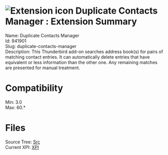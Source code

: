 # ![Extension icon](https://addons.thunderbird.net/user-media/addon_icons/941/941901-64.png?modified=1e54aeef) Duplicate Contacts Manager : Extension Summary

Name: Duplicate Contacts Manager  
Id: 941901  
Slug: duplicate-contacts-manager  
Description: This Thunderbird add-on searches address book(s) for pairs of matching contact entries.
It can automatically delete entries that have equivalent or less information than the other one.
Any remaining matches are presented for manual treatment.
  

# Compatibility
Min: 3.0  
Max: 60.*  

# Files

Source Tree: [Src](C:/Dev/Thunderbird/ThunderKdB/xall/x60/941901-duplicate-contacts-manager/src)  
Current XPI: [XPI](C:/Dev/Thunderbird/ThunderKdB/xall/x60/941901-duplicate-contacts-manager/xpi)  



